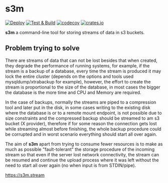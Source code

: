# s3m

[![Deploy](https://github.com/s3m/s3m/actions/workflows/deploy.yml/badge.svg)](https://github.com/s3m/s3m/actions/workflows/deploy.yml)
[![Test & Build](https://github.com/s3m/s3m/actions/workflows/build.yml/badge.svg)](https://github.com/s3m/s3m/actions/workflows/build.yml)
[![codecov](https://codecov.io/gh/s3m/s3m/graph/badge.svg?token=Y2BQJUGPJ5)](https://codecov.io/gh/s3m/s3m)
[![crates.io](https://img.shields.io/crates/v/s3m.svg)](https://crates.io/crates/s3m)

**s3m** a command-line tool for storing streams of data in s3 buckets.

## Problem trying to solve

There are streams of data that can not be lost besides that when created,
they degrade the performance of running systems, for example, if the stream
is a backup of a database, every time the stream is produced it may lock the
entire cluster (depends on the options and tools used mysqldump/xtrabackup for
example), however, the effort to create the stream is proportional to the size
of the database, in most cases the bigger the database is the more time
and CPU and Memory are required.

In the case of backups, normally the streams are piped to a compression tool
and later put in the disk, in some cases writing to the existing disk where
the database is or to a remote mount endpoint, is not possible due to size
constraints and the compressed backup should be streamed to am s3 bucket (X
provider), therefore if for some reason the connection gets lost while streaming
almost before finishing, the whole backup procedure could be corrupted and in
worst scenario everything should start all over again.

The aim of **s3m** apart from trying to consume fewer resources is to make as
much as possible "fault-tolerant" the storage procedure of the incoming stream
so that even if the server lost network connectivity, the stream can be resumed
and continue the upload process where it was left without the need to start all
over again (no when input is from STDIN/pipe).

https://s3m.stream
